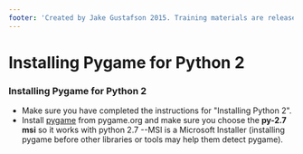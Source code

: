 ```yaml
---
footer: 'Created by Jake Gustafson 2015. Training materials are released under the [Creative Commons Attribution Sharealike 3.0](https://creativecommons.org/licenses/by-sa/3.0/us/) license.'
---
```


# Installing Pygame for Python 2

### Installing Pygame for Python 2

- Make sure you have completed the instructions for "Installing Python 2".
- Install [pygame](http://www.pygame.org/download.shtml) from pygame.org
  and make sure you choose the **py-2.7 msi** so it works with python
  2.7 --MSI is a Microsoft Installer (installing pygame before other
  libraries or tools may help them detect pygame).
